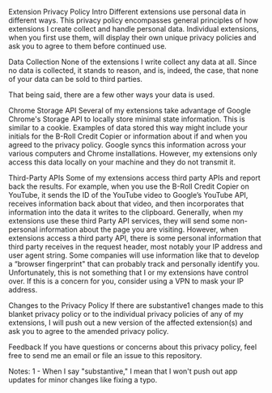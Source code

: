 Extension Privacy Policy
Intro
Different extensions use personal data in different ways. This privacy policy encompasses general principles of how extensions I create collect and handle personal data. Individual extensions, when you first use them, will display their own unique privacy policies and ask you to agree to them before continued use.

Data Collection
None of the extensions I write collect any data at all. Since no data is collected, it stands to reason, and is, indeed, the case, that none of your data can be sold to third parties.

That being said, there are a few other ways your data is used.

Chrome Storage API
Several of my extensions take advantage of Google Chrome's Storage API to locally store minimal state information. This is similar to a cookie. Examples of data stored this way might include your initials for the B-Roll Credit Copier or information about if and when you agreed to the privacy policy. Google syncs this information across your various computers and Chrome installations. However, my extensions only access this data locally on your machine and they do not transmit it.

Third-Party APIs
Some of my extensions access third party APIs and report back the results. For example, when you use the B-Roll Credit Copier on YouTube, it sends the ID of the YouTube video to Google’s YouTube API, receives information back about that video, and then incorporates that information into the data it writes to the clipboard. Generally, when my extensions use these third Party API services, they will send some non-personal information about the page you are visiting. However, when extensions access a third party API, there is some personal information that third party receives in the request header, most notably your IP address and user agent string. Some companies will use information like that to develop a “browser fingerprint" that can probably track and personally identify you. Unfortunately, this is not something that I or my extensions have control over. If this is a concern for you, consider using a VPN to mask your IP address.

Changes to the Privacy Policy
If there are substantive1 changes made to this blanket privacy policy or to the individual privacy policies of any of my extensions, I will push out a new version of the affected extension(s) and ask you to agree to the amended privacy policy.

Feedback
If you have questions or concerns about this privacy policy, feel free to send me an email or file an issue to this repository.

Notes:
1 - When I say "substantive," I mean that I won't push out app updates for minor changes like fixing a typo.
